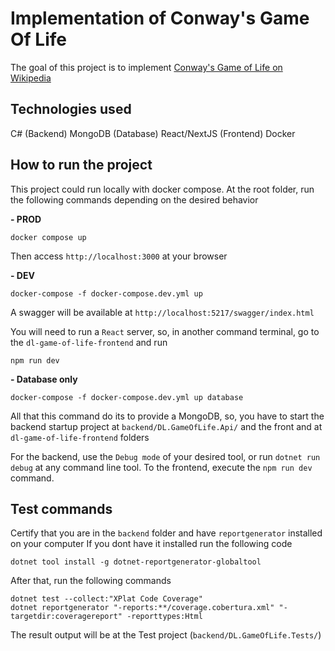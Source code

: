 # Implementation of Conway's Game Of Life
The goal of this project is to implement [Conway's Game of Life on Wikipedia](https://en.wikipedia.org/wiki/Conway%27s_Game_of_Life)

## Technologies used
C# (Backend) 
MongoDB (Database) 
React/NextJS (Frontend) 
Docker

## How to run the project
This project could run locally with docker compose. At the root folder, run the following commands depending on the desired behavior

**- PROD**
```
docker compose up
```
Then access `http://localhost:3000` at your browser


**- DEV**
```
docker-compose -f docker-compose.dev.yml up
```

A swagger will be available at `http://localhost:5217/swagger/index.html`

You will need to run a `React` server, so, in another command terminal, go to the `dl-game-of-life-frontend` and run
```
npm run dev
```


**- Database only**
```
docker-compose -f docker-compose.dev.yml up database
```

All that this command do its to provide a MongoDB, so, you have to start the backend startup project at `backend/DL.GameOfLife.Api/` and the front and at `dl-game-of-life-frontend` folders

For the backend, use the `Debug mode` of your desired tool, or run `dotnet run debug` at any command line tool. To the frontend, execute the  `npm run dev` command.



## Test commands
Certify that you are in the  `backend` folder and have `reportgenerator` installed on your computer
If you dont have it installed run the following code

```
dotnet tool install -g dotnet-reportgenerator-globaltool
```

After that, run the following commands

```
dotnet test --collect:"XPlat Code Coverage"
dotnet reportgenerator "-reports:**/coverage.cobertura.xml" "-targetdir:coveragereport" -reporttypes:Html
```

The result output will be at the Test project (`backend/DL.GameOfLife.Tests/`)
